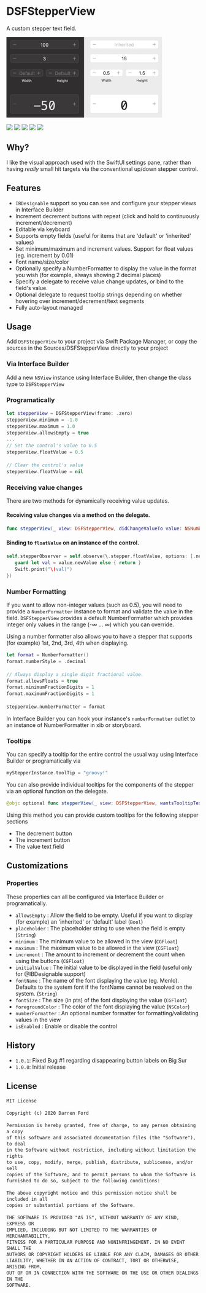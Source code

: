 # DSFStepperView

A custom stepper text field.

<img src="https://github.com/dagronf/dagronf.github.io/blob/master/art/projects/DSFStepperView/DSFStepperView.jpg?raw=true" alt="drawing" width="406"/>

![](https://img.shields.io/github/v/tag/dagronf/DSFStepperView) ![](https://img.shields.io/badge/macOS-10.12+-blue) ![](https://img.shields.io/badge/Swift-5.0-orange.svg)
![](https://img.shields.io/badge/License-MIT-lightgrey) [![](https://img.shields.io/badge/spm-compatible-brightgreen.svg?style=flat)](https://swift.org/package-manager)

## Why?

I like the visual approach used with the SwiftUI settings pane, rather than having _really_ small hit targets via the conventional up/down stepper control.

## Features

* `IBDesignable` support so you can see and configure your stepper views in Interface Builder
* Increment decrement buttons with repeat (click and hold to continuously increment/decrement)
* Editable via keyboard
* Supports empty fields (useful for items that are 'default' or 'inherited' values)
* Set minimum/maximum and increment values. Support for float values (eg. increment by 0.01)
* Font name/size/color
* Optionally specify a NumberFormatter to display the value in the format you wish (for example, always showing 2 decimal places)
* Specify a delegate to receive value change updates, or bind to the field's value.
* Optional delegate to request tooltip strings depending on whether hovering over increment/decrement/text segments
* Fully auto-layout managed

## Usage

Add `DSFStepperView` to your project via Swift Package Manager, or copy the sources in the Sources/DSFStepperView directly to your project

### Via Interface Builder

Add a new `NSView` instance using Interface Builder, then change the class type to `DSFStepperView`

### Programatically

```swift
let stepperView = DSFStepperView(frame: .zero)
stepperView.minimum = -1.0
stepperView.maximum = 1.0
stepperView.allowsEmpty = true
...
// Set the control's value to 0.5
stepperView.floatValue = 0.5

// Clear the control's value
stepperView.floatValue = nil
```

### Receiving value changes

There are two methods for dynamically receiving value updates.

#### Receiving value changes via a method on the delegate.

```swift
func stepperView(_ view: DSFStepperView, didChangeValueTo value: NSNumber?)
```

#### Binding to `floatValue` on an instance of the control.

```swift
self.stepperObserver = self.observe(\.stepper.floatValue, options: [.new], changeHandler: { (_, value) in
   guard let val = value.newValue else { return }
   Swift.print("\(val)")
})
```

### Number Formatting

If you want to allow non-integer values (such as 0.5), you will need to provide a `NumberFormatter` instance to format and validate the value in the field. `DSFStepperView` provides a default NumberFormatter which provides integer only values in the range  (-∞ ... ∞) which you can override.

Using a number formatter also allows you to have a stepper that supports (for example) 1st, 2nd, 3rd, 4th when displaying.

```swift
let format = NumberFormatter()
format.numberStyle = .decimal

// Always display a single digit fractional value.
format.allowsFloats = true
format.minimumFractionDigits = 1
format.maximumFractionDigits = 1

stepperView.numberFormatter = format
```

In Interface Builder you can hook your instance's `numberFormatter` outlet to an instance of NumberFormatter in xib or storyboard.

### Tooltips

You can specify a tooltip for the entire control the usual way using Interface Builder or programatically via 

```swift
myStepperInstance.toolTip = "groovy!"
```

You can also provide individual tooltips for the components of the stepper via an optional function on the delegate.

```swift
@objc optional func stepperView(_ view: DSFStepperView, wantsTooltipTextforSegment segment: DSFStepperView.ToolTipSegment) -> String?
```

Using this method you can provide custom tooltips for the following stepper sections

* The decrement button
* The increment button
* The value text field

## Customizations

### Properties

These properties can all be configured via Interface Builder or programatically.

* `allowsEmpty` : Allow the field to be empty.  Useful if you want to display (for example) an 'inherited' or 'default' label (`Bool`)
* `placeholder` : The placeholder string to use when the field is empty (`String`)
* `minimum` : The minimum value to be allowed in the view (`CGFloat`)
* `maximum` : The maximum value to be allowed in the view (`CGFloat`)
* `increment` : The amount to increment or decrement the count when using the buttons (`CGFloat`)
* `initialValue` : The initial value to be displayed in the field (useful only for @IBDesignable support)
* `fontName` : The name of the font displaying the value (eg. Menlo). Defaults to the system font if the fontName cannot be resolved on the system. (`String`)
* `fontSize` : The size (in pts) of the font displaying the value (`CGFloat`)
* `foregroundColor` : The color of the font displaying the value (`NSColor`)
* `numberFormatter` : An optional number formatter for formatting/validating values in the view
* `isEnabled` : Enable or disable the control

## History

* `1.0.1`: Fixed Bug #1 regarding disappearing button labels on Big Sur
* `1.0.0`: Initial release

## License

```
MIT License

Copyright (c) 2020 Darren Ford

Permission is hereby granted, free of charge, to any person obtaining a copy
of this software and associated documentation files (the "Software"), to deal
in the Software without restriction, including without limitation the rights
to use, copy, modify, merge, publish, distribute, sublicense, and/or sell
copies of the Software, and to permit persons to whom the Software is
furnished to do so, subject to the following conditions:

The above copyright notice and this permission notice shall be included in all
copies or substantial portions of the Software.

THE SOFTWARE IS PROVIDED "AS IS", WITHOUT WARRANTY OF ANY KIND, EXPRESS OR
IMPLIED, INCLUDING BUT NOT LIMITED TO THE WARRANTIES OF MERCHANTABILITY,
FITNESS FOR A PARTICULAR PURPOSE AND NONINFRINGEMENT. IN NO EVENT SHALL THE
AUTHORS OR COPYRIGHT HOLDERS BE LIABLE FOR ANY CLAIM, DAMAGES OR OTHER
LIABILITY, WHETHER IN AN ACTION OF CONTRACT, TORT OR OTHERWISE, ARISING FROM,
OUT OF OR IN CONNECTION WITH THE SOFTWARE OR THE USE OR OTHER DEALINGS IN THE
SOFTWARE.
```
